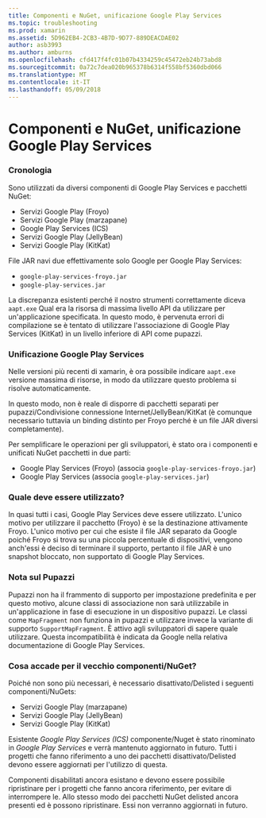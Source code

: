 ```yaml
---
title: Componenti e NuGet, unificazione Google Play Services
ms.topic: troubleshooting
ms.prod: xamarin
ms.assetid: 5D962EB4-2CB3-4B7D-9D77-889DEACDAE02
author: asb3993
ms.author: amburns
ms.openlocfilehash: cfd417f4fc01b07b4334259c45472eb24b73abd8
ms.sourcegitcommit: 0a72c7dea020b965378b6314f558bf5360dbd066
ms.translationtype: MT
ms.contentlocale: it-IT
ms.lasthandoff: 05/09/2018
---
```

# <a name="unifying-google-play-services-components-and-nuget"></a>Componenti e NuGet, unificazione Google Play Services

### <a name="history"></a>Cronologia

Sono utilizzati da diversi componenti di Google Play Services e pacchetti NuGet:

-   Servizi Google Play (Froyo)
-   Servizi Google Play (marzapane)
-   Google Play Services (ICS)
-   Servizi Google Play (JellyBean)
-   Servizi Google Play (KitKat)

File JAR navi due effettivamente solo Google per Google Play Services:

-   `google-play-services-froyo.jar`
-   `google-play-services.jar`

La discrepanza esistenti perché il nostro strumenti correttamente diceva `aapt.exe` Qual era la risorsa di massima livello API da utilizzare per un'applicazione specificata. In questo modo, è pervenuta errori di compilazione se è tentato di utilizzare l'associazione di Google Play Services (KitKat) in un livello inferiore di API come pupazzi.

### <a name="unifying-google-play-services"></a>Unificazione Google Play Services

Nelle versioni più recenti di xamarin, è ora possibile indicare `aapt.exe` versione massima di risorse, in modo da utilizzare questo problema si risolve automaticamente.

In questo modo, non è reale di disporre di pacchetti separati per pupazzi/Condivisione connessione Internet/JellyBean/KitKat (è comunque necessario tuttavia un binding distinto per Froyo perché è un file JAR diversi completamente).

Per semplificare le operazioni per gli sviluppatori, è stato ora i componenti e unificati NuGet pacchetti in due parti:

-   Google Play Services (Froyo) (associa `google-play-services-froyo.jar`)
-   Google Play Services (associa `google-play-services.jar`)

### <a name="which-one-should-be-used"></a>Quale deve essere utilizzato?

In quasi tutti i casi, Google Play Services deve essere utilizzato. L'unico motivo per utilizzare il pacchetto (Froyo) è se la destinazione attivamente Froyo. L'unico motivo per cui che esiste il file JAR separato da Google poiché Froyo si trova su una piccola percentuale di dispositivi, vengono anch'essi è deciso di terminare il supporto, pertanto il file JAR è uno snapshot bloccato, non supportato di Google Play Services.

### <a name="note-about-gingerbread"></a>Nota sul Pupazzi

Pupazzi non ha il frammento di supporto per impostazione predefinita e per questo motivo, alcune classi di associazione non sarà utilizzabile in un'applicazione in fase di esecuzione in un dispositivo pupazzi. Le classi come `MapFragment` non funziona in pupazzi e utilizzare invece la variante di supporto `SupportMapFragment`. È attivo agli sviluppatori di sapere quale utilizzare. Questa incompatibilità è indicata da Google nella relativa documentazione di Google Play Services.

### <a name="what-happens-to-the-old-componentsnugets"></a>Cosa accade per il vecchio componenti/NuGet?

Poiché non sono più necessari, è necessario disattivato/Delisted i seguenti componenti/NuGets:

-   Servizi Google Play (marzapane)
-   Servizi Google Play (JellyBean)
-   Servizi Google Play (KitKat)

Esistente _Google Play Services (ICS)_ componente/Nuget è stato rinominato in _Google Play Services_ e verrà mantenuto aggiornato in futuro. Tutti i progetti che fanno riferimento a uno dei pacchetti disattivato/Delisted devono essere aggiornati per l'utilizzo di questa.

Componenti disabilitati ancora esistano e devono essere possibile ripristinare per i progetti che fanno ancora riferimento, per evitare di interrompere le. Allo stesso modo dei pacchetti NuGet delisted ancora presenti ed è possono ripristinare. Essi non verranno aggiornati in futuro.

